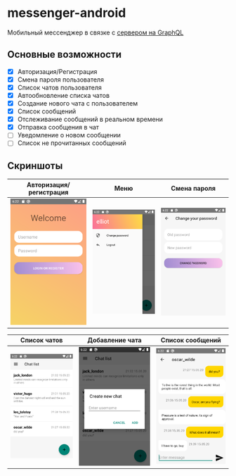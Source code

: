 # messenger-android

Мобильный мессенджер в связке с [сервером на GraphQL](https://github.com/vettich/messenger-server)

## Основные возможности

- [x] Авторизация/Регистрация
- [x] Смена пароля пользователя
- [x] Список чатов пользователя
- [x] Автообновление списка чатов
- [x] Создание нового чата с пользователем
- [x] Список сообщений
- [x] Отслеживание сообщений в реальном времени
- [x] Отправка сообщения в чат
- [ ] Уведомление о новом сообщении
- [ ] Список не прочитанных сообщений

## Скриншоты

Авторизация/регистрация | Меню | Смена пароля
--- | --- | ---
![](screenshots/01-login.png) | ![](screenshots/02-drawer.png) | ![](screenshots/06-change-password.png)

Список чатов | Добавление чата | Список сообщений
--- | --- | ---
![](screenshots/03-chat-list.png) | ![](screenshots/04-add-chat.png) | ![](screenshots/05-messages.png)
